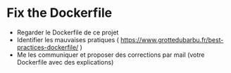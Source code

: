 # Fix the Dockerfile

- Regarder le Dockerfile de ce projet
- Identifier les mauvaises pratiques ( https://www.grottedubarbu.fr/best-practices-dockerfile/ )
- Me les communiquer et proposer des corrections par mail (votre Dockerfile avec des explications)

